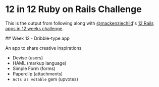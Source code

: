 # 12 in 12 Ruby on Rails Challenge

This is the output from following along with
[@mackenziechild](https://github.com/mackenziechild)'s
[12 Rails apps in 12 weeks challenge](https://www.youtube.com/playlist?list=PL23ZvcdS3XPLNdRYB_QyomQsShx59tpc-).

## Week 12 - Dribble-type app

An app to share creative inspirations

* Devise (users)
* HAML (markup language)
* Simple Form (forms)
* Paperclip (attachments)
* `Acts as votable` gem (upvotes)
